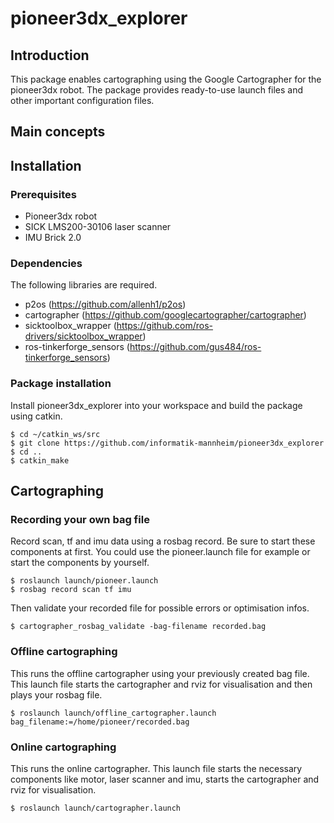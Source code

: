 # pioneer3dx_explorer

## Introduction

This package enables cartographing using the Google Cartographer for the pioneer3dx robot. The package provides ready-to-use launch files and other important configuration files.

## Main concepts

### 

### 

## Installation



### Prerequisites

* Pioneer3dx robot
* SICK LMS200-30106 laser scanner
* IMU Brick 2.0

### Dependencies

The following libraries are required.

* p2os (https://github.com/allenh1/p2os)
* cartographer (https://github.com/googlecartographer/cartographer)
* sicktoolbox_wrapper (https://github.com/ros-drivers/sicktoolbox_wrapper)
* ros-tinkerforge_sensors (https://github.com/gus484/ros-tinkerforge_sensors)

### Package installation

Install pioneer3dx_explorer into your workspace and build the package using catkin.

```console
$ cd ~/catkin_ws/src
$ git clone https://github.com/informatik-mannheim/pioneer3dx_explorer
$ cd ..
$ catkin_make
```

## Cartographing

### Recording your own bag file

Record scan, tf and imu data using a rosbag record. Be sure to start these components at first. You could use the pioneer.launch file for example or start the components by yourself.

```console
$ roslaunch launch/pioneer.launch
$ rosbag record scan tf imu
```

Then validate your recorded file for possible errors or optimisation infos.

```console
$ cartographer_rosbag_validate -bag-filename recorded.bag
```

### Offline cartographing

This runs the offline cartographer using your previously created bag file. This launch file starts the cartographer and rviz for visualisation and then plays your rosbag file.

```console
$ roslaunch launch/offline_cartographer.launch bag_filename:=/home/pioneer/recorded.bag
```

### Online cartographing

This runs the online cartographer. This launch file starts the necessary components like motor, laser scanner and imu, starts the cartographer and rviz for visualisation.

```console
$ roslaunch launch/cartographer.launch
```